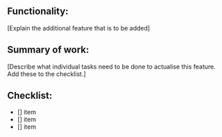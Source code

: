 ## Functionality:
[Explain the additional feature that is to be added]
## Summary of work:
[Describe what individual tasks need to be done to actualise this feature. Add these to the checklist.]
## Checklist:
- [] item
- [] item
- [] item